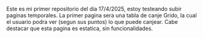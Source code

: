 Este es mi primer repositorio del dia 17/4/2025, estoy testeando subir paginas temporales. La primer pagina sera una tabla de canje Grido, la cual el usuario podra ver (segun sus puntos) lo que puede canjear.
Cabe destacar que esta pagina es estatica, sin funcionalidades.
